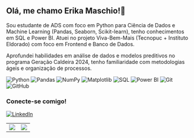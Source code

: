 ## Olá, me chamo Erika Maschio!🤍

Sou estudante de ADS com foco em Python para Ciência de Dados e Machine Learning (Pandas, Seaborn, Scikit-learn), tenho conhecimentos em SQL e Power BI.
Atuei no projeto Viva-Bem-Mais (Tecnopuc + Instituto Eldorado) com foco em Frontend e Banco de Dados.

Aprofundei habilidades em análise de dados e modelos preditivos no programa Geração Caldeira 2024, tenho familiaridade com metodologias ágeis e organização de processos.

![Python](https://img.shields.io/badge/Python-3776AB?style=for-the-badge&logo=python&logoColor=white)
![Pandas](https://img.shields.io/badge/Pandas-150458?style=for-the-badge&logo=pandas&logoColor=white)
![NumPy](https://img.shields.io/badge/NumPy-013243?style=for-the-badge&logo=numpy&logoColor=white)
![Matplotlib](https://img.shields.io/badge/Matplotlib-11557C?style=for-the-badge&logo=matplotlib&logoColor=white)
![SQL](https://img.shields.io/badge/SQL-4479A1?style=for-the-badge&logo=postgresql&logoColor=white)
![Power BI](https://img.shields.io/badge/Power%20BI-F2C811?style=for-the-badge&logo=powerbi&logoColor=black)
![Git](https://img.shields.io/badge/GIT-F05032?style=for-the-badge&logo=git&logoColor=white)
![GitHub](https://img.shields.io/badge/GitHub-181717?style=for-the-badge&logo=github&logoColor=white)

### Conecte-se comigo!

[![LinkedIn](https://img.shields.io/badge/LinkedIn-0A66C2?style=for-the-badge&logo=linkedin&logoColor=white)](www.linkedin.com/in/maschioerika)

<table>
  <tr>
    <td>
      <img src="https://github-readme-stats.vercel.app/api?username=erikamaschio&show_icons=true&hide_title=true&include_all_commits=true&rank_icon=github&bg_color=00000000&hide_border=true&theme=blue" />
    </td>
    <td>
      <img src="https://github-readme-stats.vercel.app/api/top-langs/?username=erikamaschio&layout=compact&bg_color=00000000&hide_border=true&theme=blue" />
    </td>
  </tr>
</table>


